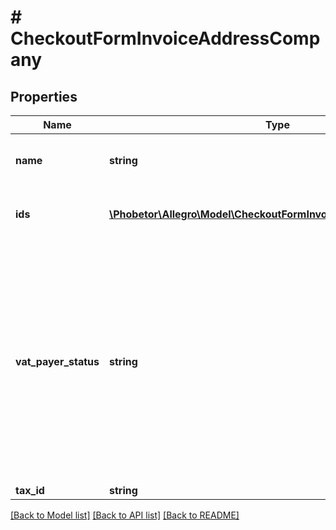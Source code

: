 # # CheckoutFormInvoiceAddressCompany

## Properties

Name | Type | Description | Notes
------------ | ------------- | ------------- | -------------
**name** | **string** | Name of a company for which invoice should be issued. |
**ids** | [**\Phobetor\Allegro\Model\CheckoutFormInvoiceAddressCompanyId[]**](CheckoutFormInvoiceAddressCompanyId.md) | Tax ids of a company for which invoice should be issued. | [optional]
**vat_payer_status** | **string** | The vat payer status: - &#x60;ACTIVE&#x60; - user explicitly declared as an active VAT taxpayer, - &#x60;NON_ACTIVE&#x60; - user explicitly declared as not an active VAT taxpayer, - &#x60;NOT_APPLICABLE&#x60; - user hasn&#39;t declared the VAT taxpayer status, or it&#39;s not applicable for given address type or provided company numbers. |
**tax_id** | **string** | Tax id. | [optional]

[[Back to Model list]](../../README.md#models) [[Back to API list]](../../README.md#endpoints) [[Back to README]](../../README.md)
